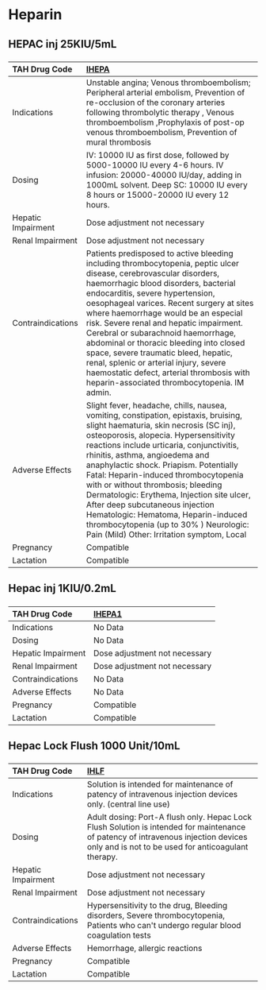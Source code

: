 # Heparin

## HEPAC inj 25KIU/5mL

##### 

| TAH Drug Code      | [IHEPA](https://www.tahsda.org.tw/drugs/hissearch.php?drug_code=IHEPA)                                                                                                                                                                                                                                                                                                                                                                                                                                                                                                                        |
|:-------------------|:----------------------------------------------------------------------------------------------------------------------------------------------------------------------------------------------------------------------------------------------------------------------------------------------------------------------------------------------------------------------------------------------------------------------------------------------------------------------------------------------------------------------------------------------------------------------------------------------|
| Indications        | Unstable angina; Venous thromboembolism; Peripheral arterial embolism, Prevention of re-occlusion of the coronary arteries following thrombolytic therapy , Venous thromboembolism ,Prophylaxis of post-op venous thromboembolism, Prevention of mural thrombosis                                                                                                                                                                                                                                                                                                                             |
| Dosing             | IV: 10000 IU as first dose, followed by 5000-10000 IU every 4-6 hours. IV infusion: 20000-40000 IU/day, adding in 1000mL solvent. Deep SC: 10000 IU every 8 hours or 15000-20000 IU every 12 hours.                                                                                                                                                                                                                                                                                                                                                                                           |
| Hepatic Impairment | Dose adjustment not necessary                                                                                                                                                                                                                                                                                                                                                                                                                                                                                                                                                                 |
| Renal Impairment   | Dose adjustment not necessary                                                                                                                                                                                                                                                                                                                                                                                                                                                                                                                                                                 |
| Contraindications  | Patients predisposed to active bleeding including thrombocytopenia, peptic ulcer disease, cerebrovascular disorders, haemorrhagic blood disorders, bacterial endocarditis, severe hypertension, oesophageal varices. Recent surgery at sites where haemorrhage would be an especial risk. Severe renal and hepatic impairment. Cerebral or subarachnoid haemorrhage, abdominal or thoracic bleeding into closed space, severe traumatic bleed, hepatic, renal, splenic or arterial injury, severe haemostatic defect, arterial thrombosis with heparin-associated thrombocytopenia. IM admin. |
| Adverse Effects    | Slight fever, headache, chills, nausea, vomiting, constipation, epistaxis, bruising, slight haematuria, skin necrosis (SC inj), osteoporosis, alopecia. Hypersensitivity reactions include urticaria, conjunctivitis, rhinitis, asthma, angioedema and anaphylactic shock. Priapism. Potentially Fatal: Heparin-induced thrombocytopenia with or without thrombosis; bleeding Dermatologic: Erythema, Injection site ulcer, After deep subcutaneous injection Hematologic: Hematoma, Heparin-induced thrombocytopenia (up to 30% ) Neurologic: Pain (Mild) Other: Irritation symptom, Local   |
| Pregnancy          | Compatible                                                                                                                                                                                                                                                                                                                                                                                                                                                                                                                                                                                    |
| Lactation          | Compatible                                                                                                                                                                                                                                                                                                                                                                                                                                                                                                                                                                                    |

## Hepac inj 1KIU/0.2mL

##### 

| TAH Drug Code      | [IHEPA1](https://www.tahsda.org.tw/drugs/hissearch.php?drug_code=IHEPA1)   |
|:-------------------|:---------------------------------------------------------------------------|
| Indications        | No Data                                                                    |
| Dosing             | No Data                                                                    |
| Hepatic Impairment | Dose adjustment not necessary                                              |
| Renal Impairment   | Dose adjustment not necessary                                              |
| Contraindications  | No Data                                                                    |
| Adverse Effects    | No Data                                                                    |
| Pregnancy          | Compatible                                                                 |
| Lactation          | Compatible                                                                 |

## Hepac Lock Flush 1000 Unit/10mL

##### 

| TAH Drug Code      | [IHLF](https://www.tahsda.org.tw/drugs/hissearch.php?drug_code=IHLF)                                                                                                                     |
|:-------------------|:-----------------------------------------------------------------------------------------------------------------------------------------------------------------------------------------|
| Indications        | Solution is intended for maintenance of patency of intravenous injection devices only. (central line use)                                                                                |
| Dosing             | Adult dosing: Port-A flush only. Hepac Lock Flush Solution is intended for maintenance of patency of intravenous injection devices only and is not to be used for anticoagulant therapy. |
| Hepatic Impairment | Dose adjustment not necessary                                                                                                                                                            |
| Renal Impairment   | Dose adjustment not necessary                                                                                                                                                            |
| Contraindications  | Hypersensitivity to the drug, Bleeding disorders, Severe thrombocytopenia, Patients who can't undergo regular blood coagulation tests                                                    |
| Adverse Effects    | Hemorrhage, allergic reactions                                                                                                                                                           |
| Pregnancy          | Compatible                                                                                                                                                                               |
| Lactation          | Compatible                                                                                                                                                                               |

